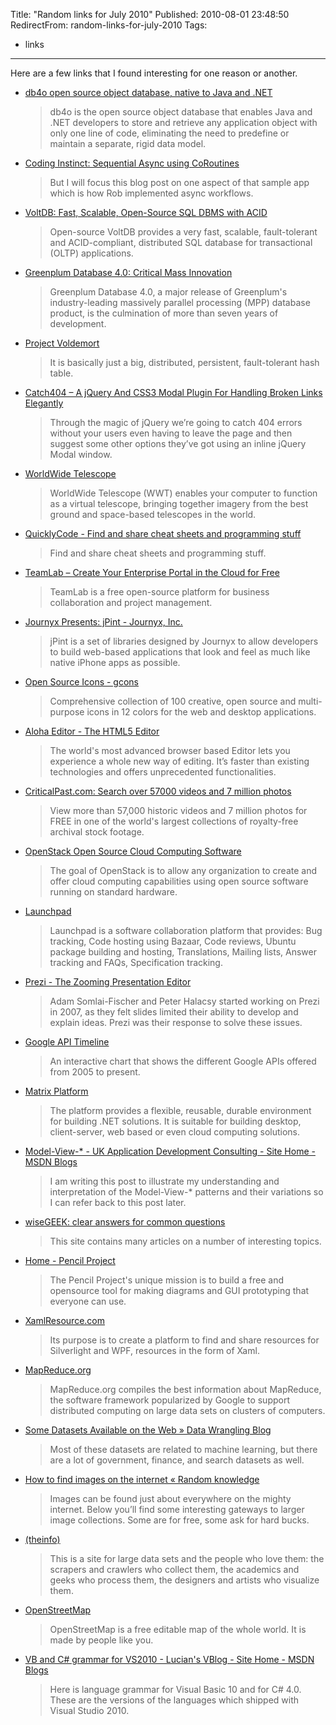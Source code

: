 Title: "Random links for July 2010"
Published: 2010-08-01 23:48:50
RedirectFrom: random-links-for-july-2010
Tags:
  - links
---
Here are a few links that I found interesting for one reason or another.

-   [db4o open source object database, native to Java and .NET](http://developer.db4o.com/Home.aspx)

    > db4o is the open source object database that enables Java and .NET developers to store and retrieve any application object with only one line of code, eliminating the need to predefine or maintain a separate, rigid data model.

-   [Coding Instinct: Sequential Async using CoRoutines](http://www.codinginstinct.com/2010/06/sequential-async-using-coroutines.html)

    > But I will focus this blog post on one aspect of that sample app which is how Rob implemented async workflows.

-   [VoltDB: Fast, Scalable, Open-Source SQL DBMS with ACID](http://voltdb.com/)

    > Open-source VoltDB provides a very fast, scalable, fault-tolerant and ACID-compliant, distributed SQL database for transactional (OLTP) applications.

-   [Greenplum Database 4.0: Critical Mass Innovation](http://www.greenplum.com/products/greenplum-database/)

    > Greenplum Database 4.0, a major release of Greenplum's industry-leading massively parallel processing (MPP) database product, is the culmination of more than seven years of development.

-   [Project Voldemort](http://project-voldemort.com/)

    > It is basically just a big, distributed, persistent, fault-tolerant hash table.

-   [Catch404 – A jQuery And CSS3 Modal Plugin For Handling Broken Links Elegantly](http://addyosmani.com/blog/catch404/)

    > Through the magic of jQuery we’re going to catch 404 errors without your users even having to leave the page and then suggest some other options they’ve got using an inline jQuery Modal window.

-   [WorldWide Telescope](http://www.worldwidetelescope.org/Home.aspx)

    > WorldWide Telescope (WWT) enables your computer to function as a virtual telescope, bringing together imagery from the best ground and space-based telescopes in the world.

-   [QuicklyCode - Find and share cheat sheets and programming stuff](http://www.quicklycode.com/)

    > Find and share cheat sheets and programming stuff.

-   [TeamLab – Create Your Enterprise Portal in the Cloud for Free](http://teamlab.com/)

    > TeamLab is a free open-source platform for business collaboration and project management.

-   [Journyx Presents: jPint - Journyx, Inc.](http://www.journyx.com/jpint/)

    > jPint is a set of libraries designed by Journyx to allow developers to build web-based applications that look and feel as much like native iPhone apps as possible.

-   [Open Source Icons - gcons](http://www.greepit.com/open-source-icons-gcons/)

    > Comprehensive collection of 100 creative, open source and multi-purpose icons in 12 colors for the web and desktop applications.

-   [Aloha Editor - The HTML5 Editor](http://aloha-editor.com/)

    > The world's most advanced browser based Editor lets you experience a whole new way of editing. It’s faster than existing technologies and offers unprecedented functionalities.

-   [CriticalPast.com: Search over 57000 videos and 7 million photos](http://www.criticalpast.com/)

    > View more than 57,000 historic videos and 7 million photos for FREE in one of the world's largest collections of royalty-free archival stock footage.

-   [OpenStack Open Source Cloud Computing Software](http://www.openstack.org/)

    > The goal of OpenStack is to allow any organization to create and offer cloud computing capabilities using open source software running on standard hardware.

-   [Launchpad](https://launchpad.net/)

    > Launchpad is a software collaboration platform that provides: Bug tracking, Code hosting using Bazaar, Code reviews, Ubuntu package building and hosting, Translations, Mailing lists, Answer tracking and FAQs, Specification tracking.

-   [Prezi - The Zooming Presentation Editor](http://prezi.com/)

    > Adam Somlai-Fischer and Peter Halacsy started working on Prezi in 2007, as they felt slides limited their ability to develop and explain ideas. Prezi was their response to solve these issues.

-   [Google API Timeline](http://imagine-it.org/google/apistimeline.html)

    > An interactive chart that shows the different Google APIs offered from 2005 to present.

-   [Matrix Platform](http://www.matrixplatform.com/index.php?title=Home)

    > The platform provides a flexible, reusable, durable environment for building .NET solutions. It is suitable for building desktop, client-server, web based or even cloud computing solutions.

-   [Model-View-\* - UK Application Development Consulting - Site Home - MSDN Blogs](http://blogs.msdn.com/b/ukadc/archive/2010/07/06/model-view.aspx)

    > I am writing this post to illustrate my understanding and interpretation of the Model-View-\* patterns and their variations so I can refer back to this post later.

-   [wiseGEEK: clear answers for common questions](http://www.wisegeek.com/)

    > This site contains many articles on a number of interesting topics.

-   [Home - Pencil Project](http://pencil.evolus.vn/en-US/Home.aspx)

    > The Pencil Project's unique mission is to build a free and opensource tool for making diagrams and GUI prototyping that everyone can use.

-   [XamlResource.com](http://www.xamlresource.com/)

    > Its purpose is to create a platform to find and share resources for Silverlight and WPF, resources in the form of Xaml.

-   [MapReduce.org](http://www.mapreduce.org/)

    > MapReduce.org compiles the best information about MapReduce, the software framework popularized by Google to support distributed computing on large data sets on clusters of computers.

-   [Some Datasets Available on the Web » Data Wrangling Blog](http://www.datawrangling.com/some-datasets-available-on-the-web)

    > Most of these datasets are related to machine learning, but there are a lot of government, finance, and search datasets as well.

-   [How to find images on the internet « Random knowledge](http://randomknowledge.wordpress.com/2008/05/09/how-to-find-images-on-the-internet/)

    > Images can be found just about everywhere on the mighty internet. Below you’ll find some interesting gateways to larger image collections. Some are for free, some ask for hard bucks.

-   [(theinfo)](http://theinfo.org/)

    > This is a site for large data sets and the people who love them: the scrapers and crawlers who collect them, the academics and geeks who process them, the designers and artists who visualize them.

-   [OpenStreetMap](http://www.openstreetmap.org/)

    > OpenStreetMap is a free editable map of the whole world. It is made by people like you.

-   [VB and C\# grammar for VS2010 - Lucian's VBlog - Site Home - MSDN Blogs](http://blogs.msdn.com/b/lucian/archive/2010/04/19/grammar.aspx)

    > Here is language grammar for Visual Basic 10 and for C\# 4.0. These are the versions of the languages which shipped with Visual Studio 2010.
